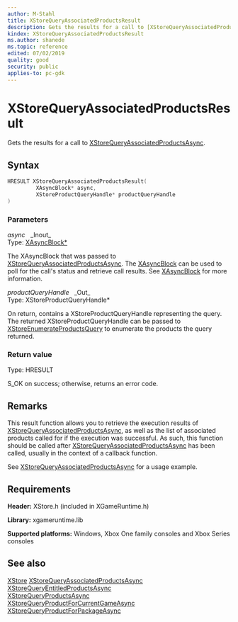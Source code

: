 ```yaml
---
author: M-Stahl
title: XStoreQueryAssociatedProductsResult
description: Gets the results for a call to [XStoreQueryAssociatedProductsAsync](xstorequeryassociatedproductsasync.md).
kindex: XStoreQueryAssociatedProductsResult
ms.author: shanede
ms.topic: reference
edited: 07/02/2019
quality: good
security: public
applies-to: pc-gdk
---
```


# XStoreQueryAssociatedProductsResult  
  
Gets the results for a call to [XStoreQueryAssociatedProductsAsync](xstorequeryassociatedproductsasync.md).  

## Syntax  
  
```cpp
HRESULT XStoreQueryAssociatedProductsResult(  
         XAsyncBlock* async,  
         XStoreProductQueryHandle* productQueryHandle  
)  
```  
  
### Parameters  
  
*async* &nbsp;&nbsp;\_Inout\_  
Type: [XAsyncBlock*](../../xasync/structs/xasyncblock.md)  
  
The XAsyncBlock that was passed to [XStoreQueryAssociatedProductsAsync](xstorequeryassociatedproductsasync.md). The [XAsyncBlock](../../xasync/structs/xasyncblock.md) can be used to poll for the call's status and retrieve call results. See [XAsyncBlock](../../xasync/structs/xasyncblock.md) for more information.  

*productQueryHandle* &nbsp;&nbsp;\_Out\_  
Type: XStoreProductQueryHandle*  
  
On return, contains a XStoreProductQueryHandle representing the query. The returned XStoreProductQueryHandle can be passed to [XStoreEnumerateProductsQuery](xstoreenumerateproductsquery.md) to enumerate the products the query returned.  
  
### Return value
Type: HRESULT
  
S_OK on success; otherwise, returns an error code.  
  
## Remarks  
  
This result function allows you to retrieve the execution results of [XStoreQueryAssociatedProductsAsync](xstorequeryassociatedproductsasync.md), as well as the list of associated products called for if the execution was successful. As such, this function should be called after [XStoreQueryAssociatedProductsAsync](xstorequeryassociatedproductsasync.md) has been called, usually in the context of a callback function.  
  
See [XStoreQueryAssociatedProductsAsync](xstorequeryassociatedproductsasync.md) for a usage example.  
  
## Requirements  
  
**Header:** XStore.h (included in XGameRuntime.h)
  
**Library:** xgameruntime.lib
  
**Supported platforms:** Windows, Xbox One family consoles and Xbox Series consoles  
  
## See also  
[XStore](../xstore_members.md)
[XStoreQueryAssociatedProductsAsync](xstorequeryassociatedproductsasync.md)  
[XStoreQueryEntitledProductsAsync](xstorequeryentitledproductsasync.md)  
[XStoreQueryProductsAsync](xstorequeryproductsasync.md)  
[XStoreQueryProductForCurrentGameAsync](xstorequeryproductforcurrentgameasync.md)  
[XStoreQueryProductForPackageAsync](xstorequeryproductforpackageasync.md)  

  